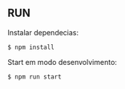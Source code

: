 ## RUN
Instalar dependecias:
```
$ npm install
```

Start em modo desenvolvimento:
```
$ npm run start
```
